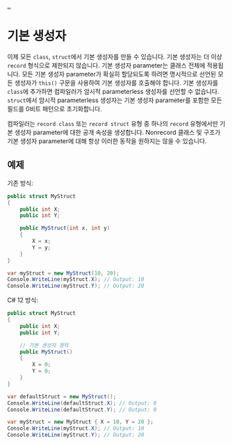 [..](../README.md)

# 기본 생성자

이제 모든 `class`, `struct`에서 기본 생성자를 만들 수 있습니다.
기본 생성자는 더 이상 `record` 형식으로 제한되지 않습니다.
기본 생성자 parameter는 클래스 전체에 적용됩니다.
모든 기본 생성자 parameter가 확실히 할당되도록 하려면 명시적으로 선언된 모든 생성자가 `this()` 구문을 사용하여 기본 생성자를 호출해야 합니다.
기본 생성자를 `class`에 추가하면 컴파일러가 암시적 parameterless 생성자를 선언할 수 없습니다.
`struct`에서 암시적 parameterless 생성자는 기본 생성자 parameter를 포함한 모든 필드를 0비트 패턴으로 초기화합니다.

컴파일러는 `record class` 또는 `record struct` 유형 중 하나의 `record` 유형에서만 기본 생성자 parameter에 대한 공개 속성을 생성합니다.
Nonrecord 클래스 및 구조가 기본 생성자 parameter에 대해 항상 이러한 동작을 원하지는 않을 수 있습니다.

## 예제

기존 방식:
```cs
public struct MyStruct
{
    public int X;
    public int Y;

    public MyStruct(int x, int y)
    {
        X = x;
        Y = y;
    }
}

var myStruct = new MyStruct(10, 20);
Console.WriteLine(myStruct.X); // Output: 10
Console.WriteLine(myStruct.Y); // Output: 20
```

C# 12 방식:
```cs
public struct MyStruct
{
    public int X;
    public int Y;

    // 기본 생성자 정의
    public MyStruct()
    {
        X = 0;
        Y = 0;
    }
}

var defaultStruct = new MyStruct();
Console.WriteLine(defaultStruct.X); // Output: 0
Console.WriteLine(defaultStruct.Y); // Output: 0

var myStruct = new MyStruct { X = 10, Y = 20 };
Console.WriteLine(myStruct.X); // Output: 10
Console.WriteLine(myStruct.Y); // Output: 20
```
